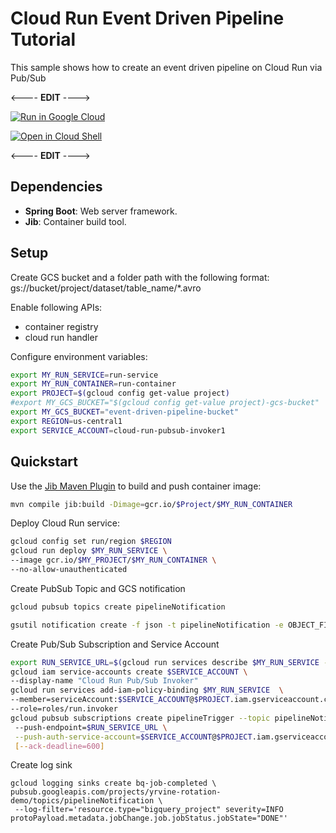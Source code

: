 # Cloud Run Event Driven Pipeline Tutorial

This sample shows how to create an event driven pipeline on Cloud Run via Pub/Sub

<---- **EDIT** ---->

[![Run in Google Cloud][run_img]][run_link]

[run_img]: https://storage.googleapis.com/cloudrun/button.svg
[run_link]: https://deploy.cloud.run/?git_repo=https://github.com/yrvine-g/event-driven-pipeline&dir=pipeline/pubsub
[![Open in Cloud Shell](https://gstatic.com/cloudssh/images/open-btn.png)](https://ssh.cloud.google.com/cloudshell/open?cloudshell_git_repo=https://github.com/yrvine-g/event-driven-pipeline&cloudshell_tutorial=pipeline/pubsub/README.md)

<---- **EDIT** ---->


## Dependencies

* **Spring Boot**: Web server framework.
* **Jib**: Container build tool.

## Setup
Create  GCS bucket and a folder path with the following format:
gs://bucket/project/dataset/table_name/*.avro

Enable following APIs: 
* container registry 
* cloud run handler


Configure environment variables:

```sh
export MY_RUN_SERVICE=run-service
export MY_RUN_CONTAINER=run-container
export PROJECT=$(gcloud config get-value project)
#export MY_GCS_BUCKET="$(gcloud config get-value project)-gcs-bucket"
export MY_GCS_BUCKET="event-driven-pipeline-bucket"
export REGION=us-central1
export SERVICE_ACCOUNT=cloud-run-pubsub-invoker1
```

## Quickstart

Use the [Jib Maven Plugin](https://github.com/GoogleContainerTools/jib/tree/master/jib-maven-plugin) to build and push container image:

```sh
mvn compile jib:build -Dimage=gcr.io/$Project/$MY_RUN_CONTAINER
```

Deploy Cloud Run service:
```sh
gcloud config set run/region $REGION
gcloud run deploy $MY_RUN_SERVICE \
--image gcr.io/$MY_PROJECT/$MY_RUN_CONTAINER \
--no-allow-unauthenticated
```

Create PubSub Topic and GCS notification
```sh
gcloud pubsub topics create pipelineNotification

gsutil notification create -f json -t pipelineNotification -e OBJECT_FINALIZE gs://"$MY_GCS_BUCKET"
```

Create Pub/Sub Subscription and Service Account
```sh
export RUN_SERVICE_URL=$(gcloud run services describe $MY_RUN_SERVICE --format='value(status.url)')
gcloud iam service-accounts create $SERVICE_ACCOUNT \
--display-name "Cloud Run Pub/Sub Invoker"
gcloud run services add-iam-policy-binding $MY_RUN_SERVICE  \ 
--member=serviceAccount:$SERVICE_ACCOUNT@$PROJECT.iam.gserviceaccount.com \
--role=roles/run.invoker
gcloud pubsub subscriptions create pipelineTrigger --topic pipelineNotification \  
 --push-endpoint=$RUN_SERVICE_URL \
 --push-auth-service-account=$SERVICE_ACCOUNT@$PROJECT.iam.gserviceaccount.com \
 [--ack-deadline=600]
```

Create log sink
```shell
gcloud logging sinks create bq-job-completed \
pubsub.googleapis.com/projects/yrvine-rotation-demo/topics/pipelineNotification \
 --log-filter='resource.type="bigquery_project" severity=INFO protoPayload.metadata.jobChange.job.jobStatus.jobState="DONE"'

```
